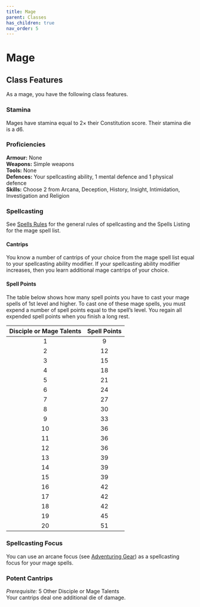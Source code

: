 ```yaml
---
title: Mage
parent: Classes
has_children: true
nav_order: 5
---
```


# Mage

## Class Features
As a mage, you have the following class features.

### Stamina
Mages have stamina equal to 2× their Constitution score. Their stamina die is a d6.

### Proficiencies
**Armour:** None<br>
**Weapons:** Simple weapons<br>
**Tools:** None<br>
**Defences:** Your spellcasting ability, 1 mental defence and 1 physical defence<br>
**Skills:** Choose 2 from Arcana, Deception, History, Insight, Intimidation, Investigation and Religion

### Spellcasting
See [Spells Rules](https://stormchaserroleplaying.com/stormchaserRPG/Spellcasting/) for the general rules of spellcasting and the Spells Listing for the mage spell list.

#### Cantrips
You know a number of cantrips of your choice from the mage spell list equal to your spellcasting ability modifier. If your spellcasting ability modifier increases, then you learn additional mage cantrips of your choice.

#### Spell Points
The table below shows how many spell points you have to cast your mage spells of 1st level and higher. To cast one of these mage spells, you must expend a number of spell points equal to the spell’s level. You regain all expended spell points when you finish a long rest.

| Disciple or Mage Talents | Spell Points |
|:------------:|:------------:|
| 1 | 9 |
| 2 | 12 |
| 3 | 15 |
| 4 | 18 |
| 5 | 21 |
| 6 | 24 |
| 7 | 27 |
| 8 | 30 |
| 9 | 33 |
| 10 | 36 |
| 11 | 36 |
| 12 | 36 |
| 13 | 39 |
| 14 | 39 |
| 15 | 39 |
| 16 | 42 |
| 17 | 42 |
| 18 | 42 |
| 19 | 45 |
| 20 | 51 |

### Spellcasting Focus
You can use an arcane focus (see [Adventuring Gear](https://stormchaserroleplaying.com/stormchaserRPG/Equipment/AdventuringGear/)) as a spellcasting focus for your mage spells.

### Potent Cantrips
*Prerequisite:* 5 Other Disciple or Mage Talents<br>
Your cantrips deal one additional die of damage.

